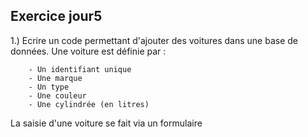 Exercice jour5
----------
1.) Ecrire un code permettant d'ajouter des voitures dans une base de données.
	 Une voiture est définie par :

		- Un identifiant unique
		- Une marque
		- Un type
		- Une couleur
		- Une cylindrée (en litres)

La saisie d'une voiture se fait via un formulaire

